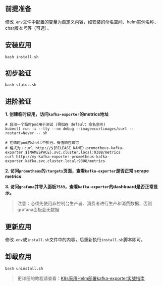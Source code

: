 前提准备
---

修改`.env`文件中配置的变量为自定义内容，如安装的命名空间、helm实例名称、char版本号等（可选）。

安装应用
---

```shell
bash install.sh
```

初步验证
---

```shell
bash status.sh
```

进阶验证
---

**1. 创建临时应用，访问`kafka-exporter`的metrics地址**

```shell
# 启动一个临时pod用于测试 (例如在 default 命名空间)
kubectl run -i --tty --rm debug --image=curlimages/curl --restart=Never -- sh

# 在临时pod的shell中执行，有值响应即可
# 格式为：curl http://${RELEASE_NAME}-prometheus-kafka-exporter.${NAMESPACE}.svc.cluster.local:9308/metrics
curl http://my-kafka-exporter-prometheus-kafka-exporter.kafka.svc.cluster.local:9308/metrics
```

**2. 访问`prometheus`的`/targets`页面，查看`kafka-exporter`是否正常 scrape metrics**

**3. 访问`grafana`并导入面板`7589`，查看`kafka-exporter`的dashboard是否正常显示。**

> 注意：必须先使用非控制台生产者、消费者进行生产和消费数据，否则grafana面板会无数据

更新应用
---

修改`.env`或`install.sh`文件中的内容，后重新执行`install.sh`脚本即可。

卸载应用
---

```shell
bash uninstall.sh
```

> 更详细的教程请查看：[K8s采用Helm部署kafka-exporter实战指南](https://lbs.wiki/pages/64683bd3/)
